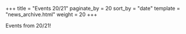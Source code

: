+++
title = "Events 20/21"
paginate_by = 20
sort_by = "date"
template = "news_archive.html"
weight = 20
+++

Events from 20/21!
